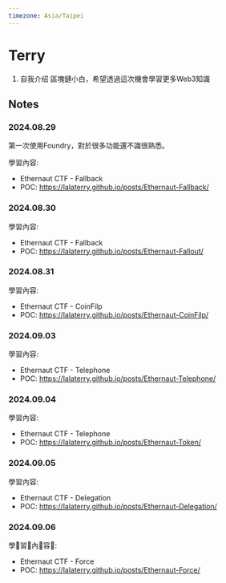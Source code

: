 ```yaml
---
timezone: Asia/Taipei
---
```



# Terry

1. 自我介绍
區塊鏈小白，希望透過這次機會學習更多Web3知識
## Notes

<!-- Content_START -->

### 2024.08.29
第一次使用Foundry，對於很多功能還不識很熟悉。

學習內容:
- Ethernaut CTF - Fallback
- POC: https://lalaterry.github.io/posts/Ethernaut-Fallback/

### 2024.08.30


學習內容:
- Ethernaut CTF - Fallback
- POC: https://lalaterry.github.io/posts/Ethernaut-Fallout/

### 2024.08.31


學習內容:
- Ethernaut CTF - CoinFilp
- POC: https://lalaterry.github.io/posts/Ethernaut-CoinFilp/

### 2024.09.03

學習內容:
- Ethernaut CTF - Telephone
- POC: https://lalaterry.github.io/posts/Ethernaut-Telephone/


### 2024.09.04

學習內容:
- Ethernaut CTF - Telephone
- POC: https://lalaterry.github.io/posts/Ethernaut-Token/

### 2024.09.05

學習內容:
- Ethernaut CTF - Delegation
- POC: https://lalaterry.github.io/posts/Ethernaut-Delegation/


### 2024.09.06

學習內容:
- Ethernaut CTF - Force
- POC: https://lalaterry.github.io/posts/Ethernaut-Force/




<!-- Content_END -->
